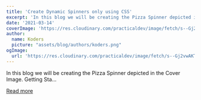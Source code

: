 ```yaml
---
title: 'Create Dynamic Spinners only using CSS'
excerpt: 'In this blog we will be creating the Pizza Spinner depicted in the Cover Image.           Getting Sta...'
date: '2021-03-14'
coverImage: 'https://res.cloudinary.com/practicaldev/image/fetch/s--Gj2vwAKT--/c_imagga_scale,f_auto,fl_progressive,h_420,q_66,w_1000/https://dev-to-uploads.s3.amazonaws.com/uploads/articles/hxqjp2u2vtgrbpfiyw5u.gif'
author:
  name: Koders
  picture: "assets/blog/authors/koders.png"
ogImage:
  url: 'https://res.cloudinary.com/practicaldev/image/fetch/s--Gj2vwAKT--/c_imagga_scale,f_auto,fl_progressive,h_420,q_66,w_1000/https://dev-to-uploads.s3.amazonaws.com/uploads/articles/hxqjp2u2vtgrbpfiyw5u.gif'
---
```


In this blog we will be creating the Pizza Spinner depicted in the Cover Image.           Getting Sta...

[Read more](https://dev.to/ruppysuppy/create-dynamic-spinners-only-using-css-34dh)
